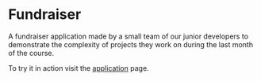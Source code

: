 # Fundraiser

A fundraiser application made by a small team of our junior developers to demonstrate the complexity of projects they work on during the last month of the course.  

To try it in action visit the <a href="http://fundraiser-demo.progmasters.hu">application</a> page.
